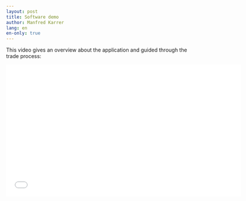 ```yaml
---
layout: post
title: Software demo
author: Manfred Karrer
lang: en
en-only: true
---
```

This video gives an overview about the application and guided through the trade process:

<iframe src="//player.vimeo.com/video/113557042" width="640" height="360" frameborder="0" webkitallowfullscreen mozallowfullscreen allowfullscreen></iframe>

